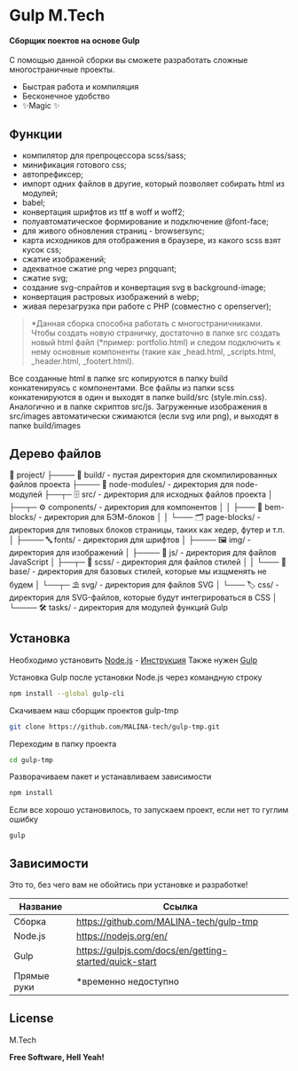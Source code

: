 # Gulp M.Tech
#### Сборщик поектов на основе Gulp

С помощью данной сборки вы сможете разработать сложные многостраничные проекты.

- Быстрая работа и компиляция
- Бесконечное удобство
- ✨Magic ✨

## Функции

- компилятор для препроцессора scss/sass;
- минификация готового css;
- автопрефиксер;
- импорт одних файлов в другие, который позволяет собирать html из модулей;
- babel;
- конвертация шрифтов из ttf в woff и woff2;
- полуавтоматическое формирование и подключение @font-face;
- для живого обновления страниц - browsersync;
- карта исходников для отображения в браузере, из какого scss взят кусок css;
- сжатие изображений;
- адекватное сжатие png через pngquant;
- сжатие svg;
- создание svg-спрайтов и конвертация svg в background-image;
- конвертация растровых изображений в webp;
- живая перезагрузка при работе с PHP (совместно с openserver);

> *Данная сборка способна работать с многостраничниками. Чтобы создать новую страничку, достаточно в папке src создать новый html файл (*пример: portfolio.html) и следом подключить к нему основные компоненты (такие как _head.html, _scripts.html, _header.html, _footert.html).

Все созданные html в папке src копируются в папку build конкатенируясь с компонентами.
Все файлы из папки scss конкатенируются в один и выходят в папке build/src (style.min.css).
Аналогично и в папке скриптов src/js.
Загруженные изображения в src/images автоматически сжимаются (если svg или png), и выходят в папке build/images

## Дерево файлов

💼 project/
├──── 📡 build/ - пустая директория для скомпилированных файлов проекта
├──── 🧶 node-modules/ - директория для node-модулей
├──┬─ 🗄 src/ - директория для исходных файлов проекта
│  ├──┬─ ⚙ components/ - директория для компонентов
│  │  ├─── 🧩 bem-blocks/ - директория для БЭМ-блоков
│  │  └─── 🗂 page-blocks/ - директория для типовых блоков страницы, таких как хедер, футер и т.п.
│  ├──── 🔤 fonts/ - директория для шрифтов
│  ├──── 🖼 img/ - директория для изображений
│  ├──── 📑 js/ - директория для файлов JavaScript
│  ├──┬─ 📜 scss/ - директория для файлов стилей
│  │  └─── 🧬 base/ - директория для базовых стилей, которые мы изщменять не будем
│  └──┬─ ⛱ svg/ - директория для файлов SVG
│     └─── 🏷 css/ - директория для SVG-файлов, которые будут интегрироваться в CSS
│
└──── 🛠 tasks/ - директория для модулей функций Gulp

## Установка

Необходимо установить [Node.js](https://nodejs.org/) - [Инструкция](https://nodejs.org/ru/download/package-manager/#debian-and-ubuntu-based-linux-distributions-enterprise-linux-fedora-and-snap-packages)
Также нужен [Gulp](https://gulpjs.com/docs/en/getting-started/quick-start)


Установка Gulp после установки Node.js через командную строку

```sh
npm install --global gulp-cli
```

Скачиваем наш сборщик проектов gulp-tmp
```sh
git clone https://github.com/MALINA-tech/gulp-tmp.git
```

Переходим в папку проекта
```sh
cd gulp-tmp
```

Разворачиваем пакет и устанавливаем зависимости
```sh
npm install
```

Если все хорошо установилось, то запускаем проект, если нет то гуглим ошибку
```sh
gulp
```

## Зависимости

Это то, без чего вам не обойтись при установке и разработке!

| Название | Ссылка |
| ------ | ------ |
| Сборка | https://github.com/MALINA-tech/gulp-tmp |
| Node.js | https://nodejs.org/en/ |
| Gulp | https://gulpjs.com/docs/en/getting-started/quick-start |
| Прямые руки | *временно недоступно |

## License

M.Tech

**Free Software, Hell Yeah!**
